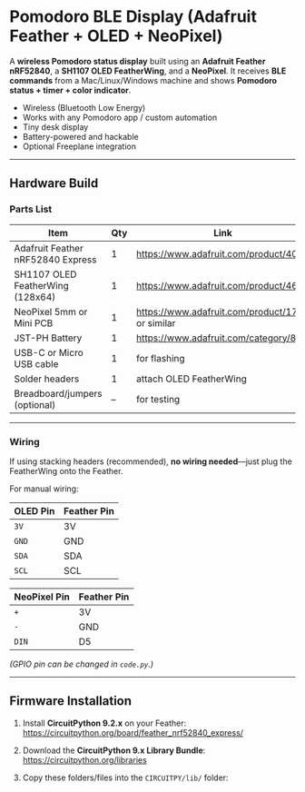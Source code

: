 # Pomodoro BLE Display (Adafruit Feather + OLED + NeoPixel)

A **wireless Pomodoro status display** built using an **Adafruit Feather nRF52840**, a **SH1107 OLED FeatherWing**, and a **NeoPixel**. It receives **BLE commands** from a Mac/Linux/Windows machine and shows **Pomodoro status + timer + color indicator**.

* Wireless (Bluetooth Low Energy)  
* Works with any Pomodoro app / custom automation  
* Tiny desk display  
* Battery-powered and hackable  
* Optional Freeplane integration  

---

## Hardware Build 

### Parts List

| Item | Qty | Link |
|------|-----|------|
| Adafruit Feather nRF52840 Express | 1 | https://www.adafruit.com/product/4062 |
| SH1107 OLED FeatherWing (128x64) | 1 | https://www.adafruit.com/product/4650 |
| NeoPixel 5mm or Mini PCB | 1 | https://www.adafruit.com/product/1734 or similar |
| JST-PH Battery | 1 | https://www.adafruit.com/category/889 |
| USB-C or Micro USB cable | 1 | for flashing |
| Solder headers | 1 | attach OLED FeatherWing |
| Breadboard/jumpers (optional) | – | for testing |

---

### Wiring

If using stacking headers (recommended), **no wiring needed**—just plug the FeatherWing onto the Feather.

For manual wiring:

| OLED Pin | Feather Pin |
|----------|-------------|
| `3V`     | 3V |
| `GND`    | GND |
| `SDA`    | SDA |
| `SCL`    | SCL |

| NeoPixel Pin | Feather Pin |
|---------------|-------------|
| `+`           | 3V |
| `-`           | GND |
| `DIN`         | D5 |

*(GPIO pin can be changed in `code.py`.)*

---

##  Firmware Installation

1. Install **CircuitPython 9.2.x** on your Feather:
   https://circuitpython.org/board/feather_nrf52840_express/

2. Download the **CircuitPython 9.x Library Bundle**:
   https://circuitpython.org/libraries

3. Copy these folders/files into the `CIRCUITPY/lib/` folder:

